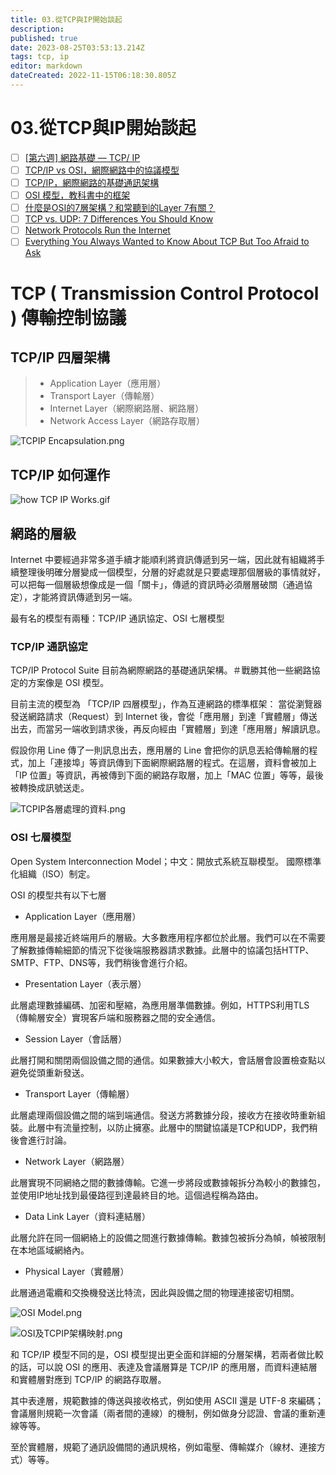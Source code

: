 ```yaml
---
title: 03.從TCP與IP開始談起
description: 
published: true
date: 2023-08-25T03:53:13.214Z
tags: tcp, ip
editor: markdown
dateCreated: 2022-11-15T06:18:30.805Z
---
```


# 03.從TCP與IP開始談起
- [ ] [[第六週] 網路基礎 — TCP/ IP](https://miahsuwork.medium.com/%E7%AC%AC%E5%85%AD%E9%80%B1-%E7%B6%B2%E8%B7%AF%E5%9F%BA%E7%A4%8E-tcp-ip-f89cc09f1f36)
- [ ] [TCP/IP vs OSI，網際網路中的協議模型](https://ithelp.ithome.com.tw/articles/10266168)
- [ ] [TCP/IP，網際網路的基礎通訊架構](https://ithelp.ithome.com.tw/articles/10267704)
- [ ] [OSI 模型，教科書中的框架](https://ithelp.ithome.com.tw/articles/10268407)
- [ ] [什麼是OSI的7層架構？和常聽到的Layer 7有關？](https://ithelp.ithome.com.tw/articles/10000021)
- [ ] [TCP vs. UDP: 7 Differences You Should Know](https://blog.bytebytego.com/p/ep54-cache-systems-every-developer?utm_source=profile&utm_medium=reader2)
- [ ] [Network Protocols Run the Internet](https://blog.bytebytego.com/p/network-protocols-run-the-internet?utm_source=profile&utm_medium=reader2)
- [ ] [Everything You Always Wanted to Know About TCP But Too Afraid to Ask](https://blog.bytebytego.com/p/everything-you-always-wanted-to-know?utm_source=profile&utm_medium=reader2)

# TCP ( Transmission Control Protocol ) 傳輸控制協議
## TCP/IP 四層架構
> - Application Layer（應用層）
> - Transport Layer（傳輸層）
> - Internet Layer（網際網路層、網路層）
> - Network Access Layer（網路存取層）

![TCPIP Encapsulation.png](http://192.168.25.60:8000/files/file_storage/8c279c95.png)


## TCP/IP 如何運作

![how TCP IP Works.gif](http://192.168.25.60:8000/files/file_storage/65c87d4d.gif)

## 網路的層級 
Internet 中要經過非常多道手續才能順利將資訊傳遞到另一端，因此就有組織將手續整理後明確分層變成一個模型，分層的好處就是只要處理那個層級的事情就好，可以把每一個層級想像成是一個「關卡」，傳遞的資訊時必須層層破關（通過協定），才能將資訊傳遞到另一端。

最有名的模型有兩種：TCP/IP 通訊協定、OSI 七層模型

### TCP/IP 通訊協定
TCP/IP Protocol Suite
目前為網際網路的基礎通訊架構。＃戰勝其他一些網路協定的方案像是 OSI 模型。

目前主流的模型為 「TCP/IP 四層模型」，作為互連網路的標準框架：
當從瀏覽器發送網路請求（Request）到 Internet 後，會從「應用層」到達「實體層」傳送出去，而當另一端收到請求後，再反向經由「實體層」到達「應用層」解讀訊息。

假設你用 Line 傳了一則訊息出去，應用層的 Line 會把你的訊息丟給傳輸層的程式，加上「連接埠」等資訊傳到下面網際網路層的程式。在這層，資料會被加上「IP 位置」等資訊，再被傳到下面的網路存取層，加上「MAC 位置」等等，最後被轉換成訊號送走。

![TCPIP各層處理的資料.png](http://192.168.25.60:8000/files/file_storage/0ac088cd.png)

### OSI 七層模型
Open System Interconnection Model；中文：開放式系統互聯模型。
國際標準化組織（ISO）制定。

OSI 的模型共有以下七層

- Application Layer（應用層）

應用層是最接近終端用戶的層級。大多數應用程序都位於此層。我們可以在不需要了解數據傳輸細節的情況下從後端服務器請求數據。此層中的協議包括HTTP、SMTP、FTP、DNS等，我們稍後會進行介紹。

- Presentation Layer（表示層）

此層處理數據編碼、加密和壓縮，為應用層準備數據。例如，HTTPS利用TLS（傳輸層安全）實現客戶端和服務器之間的安全通信。

- Session Layer（會話層）

此層打開和關閉兩個設備之間的通信。如果數據大小較大，會話層會設置檢查點以避免從頭重新發送。

- Transport Layer（傳輸層）

此層處理兩個設備之間的端到端通信。發送方將數據分段，接收方在接收時重新組裝。此層中有流量控制，以防止擁塞。此層中的關鍵協議是TCP和UDP，我們稍後會進行討論。

- Network Layer（網路層）

此層實現不同網絡之間的數據傳輸。它進一步將段或數據報拆分為較小的數據包，並使用IP地址找到最優路徑到達最終目的地。這個過程稱為路由。

- Data Link Layer（資料連結層）

此層允許在同一個網絡上的設備之間進行數據傳輸。數據包被拆分為幀，幀被限制在本地區域網絡內。

- Physical Layer（實體層）

此層通過電纜和交換機發送比特流，因此與設備之間的物理連接密切相關。

![OSI Model.png](http://192.168.25.60:8000/files/file_storage/e5525614.png)

![OSI及TCPIP架構映射.png](http://192.168.25.60:8000/files/file_storage/963ffc8e.png)

和 TCP/IP 模型不同的是，OSI 模型提出更全面和詳細的分層架構，若兩者做比較的話，可以說 OSI 的應用、表達及會議層算是 TCP/IP 的應用層，而資料連結層和實體層對應到 TCP/IP 的網路存取層。

其中表達層，規範數據的傳送與接收格式，例如使用 ASCII 還是 UTF-8 來編碼；會議層則規範一次會議（兩者間的連線）的機制，例如做身分認證、會議的重新連線等等。

至於實體層，規範了通訊設備間的通訊規格，例如電壓、傳輸媒介（線材、連接方式）等等。
